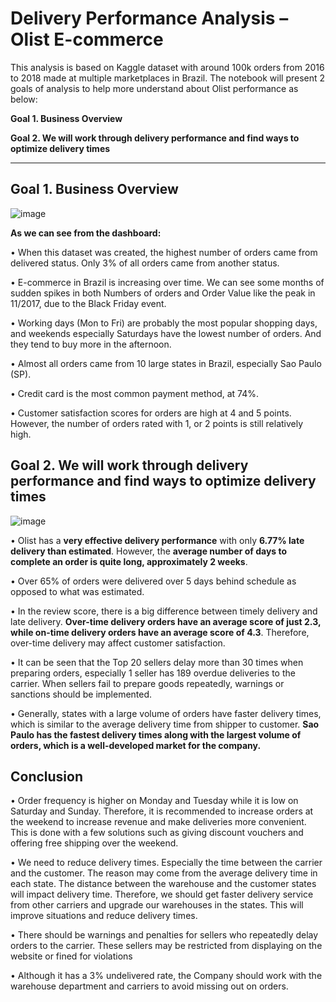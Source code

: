 # Delivery Performance Analysis – Olist E-commerce 

This analysis is based on Kaggle dataset with around 100k orders from 2016 to 2018 made at multiple marketplaces in Brazil. The notebook will present 2 goals of analysis to help more understand about Olist performance as below:

**Goal 1. Business Overview**

**Goal 2. We will work through delivery performance and find ways to optimize delivery times**

-------------------------------------------------------------------------------------------

## **Goal 1. Business Overview**

![image](https://user-images.githubusercontent.com/126956224/231110768-491c24c9-23d2-4a95-83f8-8b679eb41988.png)

**As we can see from the dashboard:**

•	When this dataset was created, the highest number of orders came from delivered status. Only 3% of all orders came from another status.

•	E-commerce in Brazil is increasing over time. We can see some months of sudden spikes in both Numbers of orders and Order Value like the peak in 11/2017, due to the Black Friday event.

•	Working days (Mon to Fri) are probably the most popular shopping days, and weekends especially Saturdays have the lowest number of orders. And they tend to buy more in the afternoon.

•	Almost all orders came from 10 large states in Brazil, especially Sao Paulo (SP).

•	Credit card is the most common payment method, at 74%.

•	Customer satisfaction scores for orders are high at 4 and 5 points. However, the number of orders rated with 1, or 2 points is still relatively high.


## **Goal 2. We will work through delivery performance and find ways to optimize delivery times**

![image](https://user-images.githubusercontent.com/126956224/231111238-0b38e1c2-6cd8-4e48-88fa-4e95adf351da.png)

•	Olist has a **very effective delivery performance** with only **6.77% late delivery than estimated**. However, the **average number of days to complete an order is quite long, approximately 2 weeks**.

•	Over 65% of orders were delivered over 5 days behind schedule as opposed to what was estimated.

•	In the review score, there is a big difference between timely delivery and late delivery. **Over-time delivery orders have an average score of just 2.3, while on-time delivery orders have an average score of 4.3**. Therefore, over-time delivery may affect customer satisfaction.

•	It can be seen that the Top 20 sellers delay more than 30 times when preparing orders, especially 1 seller has 189 overdue deliveries to the carrier. When sellers fail to prepare goods repeatedly, warnings or sanctions should be implemented.

•	Generally, states with a large volume of orders have faster delivery times, which is similar to the average delivery time from shipper to customer. **Sao Paulo has the fastest delivery times along with the largest volume of orders, which is a well-developed market for the company.**


## Conclusion

•	Order frequency is higher on Monday and Tuesday while it is low on Saturday and Sunday. Therefore, it is recommended to increase orders at the weekend to increase revenue and make deliveries more convenient. This is done with a few solutions such as giving discount vouchers and offering free shipping over the weekend.

•	We need to reduce delivery times. Especially the time between the carrier and the customer. The reason may come from the average delivery time in each state. The distance between the warehouse and the customer states will impact delivery time. Therefore, we should get faster delivery service from other carriers and upgrade our warehouses in the states. This will improve situations and reduce delivery times.

•	There should be warnings and penalties for sellers who repeatedly delay orders to the carrier. These sellers may be restricted from displaying on the website or fined for violations

•	Although it has a 3% undelivered rate, the Company should work with the warehouse department and carriers to avoid missing out on orders.
